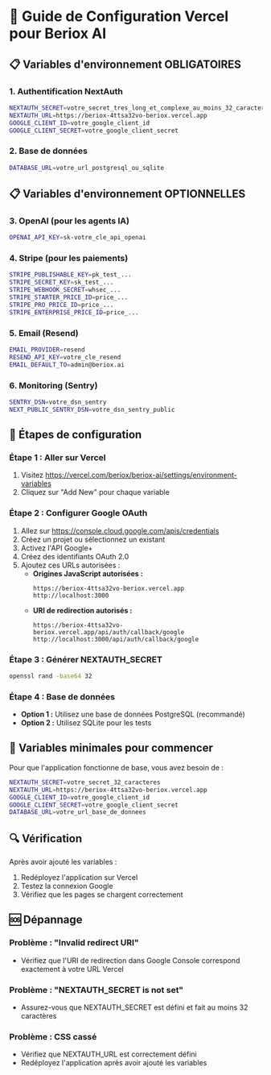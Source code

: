 # 🚀 Guide de Configuration Vercel pour Beriox AI

## 📋 Variables d'environnement OBLIGATOIRES

### 1. **Authentification NextAuth**
```bash
NEXTAUTH_SECRET=votre_secret_tres_long_et_complexe_au_moins_32_caracteres
NEXTAUTH_URL=https://beriox-4ttsa32vo-beriox.vercel.app
GOOGLE_CLIENT_ID=votre_google_client_id
GOOGLE_CLIENT_SECRET=votre_google_client_secret
```

### 2. **Base de données**
```bash
DATABASE_URL=votre_url_postgresql_ou_sqlite
```

## 📋 Variables d'environnement OPTIONNELLES

### 3. **OpenAI (pour les agents IA)**
```bash
OPENAI_API_KEY=sk-votre_cle_api_openai
```

### 4. **Stripe (pour les paiements)**
```bash
STRIPE_PUBLISHABLE_KEY=pk_test_...
STRIPE_SECRET_KEY=sk_test_...
STRIPE_WEBHOOK_SECRET=whsec_...
STRIPE_STARTER_PRICE_ID=price_...
STRIPE_PRO_PRICE_ID=price_...
STRIPE_ENTERPRISE_PRICE_ID=price_...
```

### 5. **Email (Resend)**
```bash
EMAIL_PROVIDER=resend
RESEND_API_KEY=votre_cle_resend
EMAIL_DEFAULT_TO=admin@beriox.ai
```

### 6. **Monitoring (Sentry)**
```bash
SENTRY_DSN=votre_dsn_sentry
NEXT_PUBLIC_SENTRY_DSN=votre_dsn_sentry_public
```

## 🔧 Étapes de configuration

### Étape 1 : Aller sur Vercel
1. Visitez https://vercel.com/beriox/beriox-ai/settings/environment-variables
2. Cliquez sur "Add New" pour chaque variable

### Étape 2 : Configurer Google OAuth
1. Allez sur https://console.cloud.google.com/apis/credentials
2. Créez un projet ou sélectionnez un existant
3. Activez l'API Google+ 
4. Créez des identifiants OAuth 2.0
5. Ajoutez ces URLs autorisées :
   - **Origines JavaScript autorisées :**
     ```
     https://beriox-4ttsa32vo-beriox.vercel.app
     http://localhost:3000
     ```
   - **URI de redirection autorisés :**
     ```
     https://beriox-4ttsa32vo-beriox.vercel.app/api/auth/callback/google
     http://localhost:3000/api/auth/callback/google
     ```

### Étape 3 : Générer NEXTAUTH_SECRET
```bash
openssl rand -base64 32
```

### Étape 4 : Base de données
- **Option 1 :** Utilisez une base de données PostgreSQL (recommandé)
- **Option 2 :** Utilisez SQLite pour les tests

## 🎯 Variables minimales pour commencer

Pour que l'application fonctionne de base, vous avez besoin de :

```bash
NEXTAUTH_SECRET=votre_secret_32_caracteres
NEXTAUTH_URL=https://beriox-4ttsa32vo-beriox.vercel.app
GOOGLE_CLIENT_ID=votre_google_client_id
GOOGLE_CLIENT_SECRET=votre_google_client_secret
DATABASE_URL=votre_url_base_de_donnees
```

## 🔍 Vérification

Après avoir ajouté les variables :
1. Redéployez l'application sur Vercel
2. Testez la connexion Google
3. Vérifiez que les pages se chargent correctement

## 🆘 Dépannage

### Problème : "Invalid redirect URI"
- Vérifiez que l'URI de redirection dans Google Console correspond exactement à votre URL Vercel

### Problème : "NEXTAUTH_SECRET is not set"
- Assurez-vous que NEXTAUTH_SECRET est défini et fait au moins 32 caractères

### Problème : CSS cassé
- Vérifiez que NEXTAUTH_URL est correctement défini
- Redéployez l'application après avoir ajouté les variables
